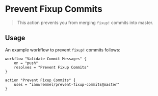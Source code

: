 # Prevent Fixup Commits

> This action prevents you from merging `fixup!` commits into master.

## Usage

An example workflow to prevent `fixup!` commits follows:

```hcl
workflow "Validate Commit Messages" {
    on = "push"
    resolves = "Prevent Fixup Commits"
}

action "Prevent Fixup Commits" {
    uses = "ianwremmel/prevent-fixup-commits@master"
}
```